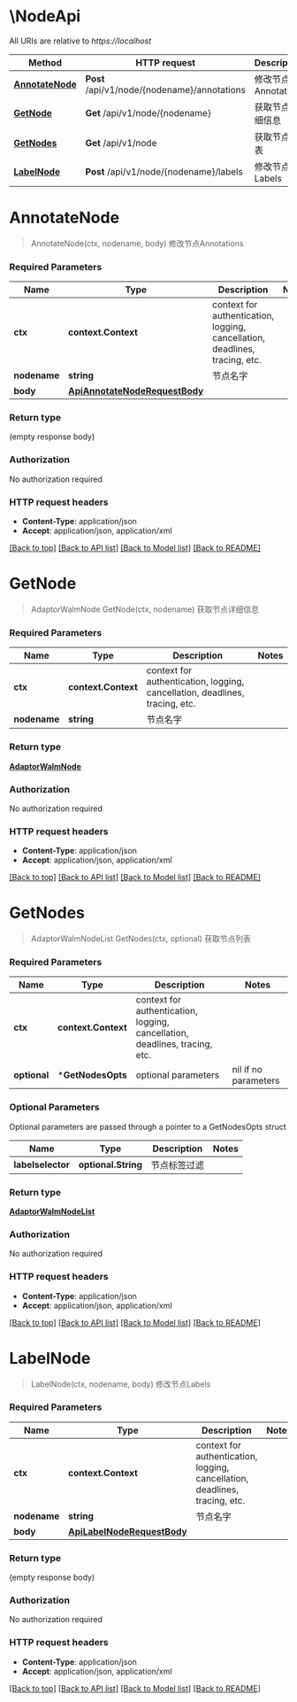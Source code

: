 # \NodeApi

All URIs are relative to *https://localhost*

Method | HTTP request | Description
------------- | ------------- | -------------
[**AnnotateNode**](NodeApi.md#AnnotateNode) | **Post** /api/v1/node/{nodename}/annotations | 修改节点Annotations
[**GetNode**](NodeApi.md#GetNode) | **Get** /api/v1/node/{nodename} | 获取节点详细信息
[**GetNodes**](NodeApi.md#GetNodes) | **Get** /api/v1/node | 获取节点列表
[**LabelNode**](NodeApi.md#LabelNode) | **Post** /api/v1/node/{nodename}/labels | 修改节点Labels


# **AnnotateNode**
> AnnotateNode(ctx, nodename, body)
修改节点Annotations

### Required Parameters

Name | Type | Description  | Notes
------------- | ------------- | ------------- | -------------
 **ctx** | **context.Context** | context for authentication, logging, cancellation, deadlines, tracing, etc.
  **nodename** | **string**| 节点名字 | 
  **body** | [**ApiAnnotateNodeRequestBody**](ApiAnnotateNodeRequestBody.md)|  | 

### Return type

 (empty response body)

### Authorization

No authorization required

### HTTP request headers

 - **Content-Type**: application/json
 - **Accept**: application/json, application/xml

[[Back to top]](#) [[Back to API list]](../README.md#documentation-for-api-endpoints) [[Back to Model list]](../README.md#documentation-for-models) [[Back to README]](../README.md)

# **GetNode**
> AdaptorWalmNode GetNode(ctx, nodename)
获取节点详细信息

### Required Parameters

Name | Type | Description  | Notes
------------- | ------------- | ------------- | -------------
 **ctx** | **context.Context** | context for authentication, logging, cancellation, deadlines, tracing, etc.
  **nodename** | **string**| 节点名字 | 

### Return type

[**AdaptorWalmNode**](adaptor.WalmNode.md)

### Authorization

No authorization required

### HTTP request headers

 - **Content-Type**: application/json
 - **Accept**: application/json, application/xml

[[Back to top]](#) [[Back to API list]](../README.md#documentation-for-api-endpoints) [[Back to Model list]](../README.md#documentation-for-models) [[Back to README]](../README.md)

# **GetNodes**
> AdaptorWalmNodeList GetNodes(ctx, optional)
获取节点列表

### Required Parameters

Name | Type | Description  | Notes
------------- | ------------- | ------------- | -------------
 **ctx** | **context.Context** | context for authentication, logging, cancellation, deadlines, tracing, etc.
 **optional** | ***GetNodesOpts** | optional parameters | nil if no parameters

### Optional Parameters
Optional parameters are passed through a pointer to a GetNodesOpts struct

Name | Type | Description  | Notes
------------- | ------------- | ------------- | -------------
 **labelselector** | **optional.String**| 节点标签过滤 | 

### Return type

[**AdaptorWalmNodeList**](adaptor.WalmNodeList.md)

### Authorization

No authorization required

### HTTP request headers

 - **Content-Type**: application/json
 - **Accept**: application/json, application/xml

[[Back to top]](#) [[Back to API list]](../README.md#documentation-for-api-endpoints) [[Back to Model list]](../README.md#documentation-for-models) [[Back to README]](../README.md)

# **LabelNode**
> LabelNode(ctx, nodename, body)
修改节点Labels

### Required Parameters

Name | Type | Description  | Notes
------------- | ------------- | ------------- | -------------
 **ctx** | **context.Context** | context for authentication, logging, cancellation, deadlines, tracing, etc.
  **nodename** | **string**| 节点名字 | 
  **body** | [**ApiLabelNodeRequestBody**](ApiLabelNodeRequestBody.md)|  | 

### Return type

 (empty response body)

### Authorization

No authorization required

### HTTP request headers

 - **Content-Type**: application/json
 - **Accept**: application/json, application/xml

[[Back to top]](#) [[Back to API list]](../README.md#documentation-for-api-endpoints) [[Back to Model list]](../README.md#documentation-for-models) [[Back to README]](../README.md)

